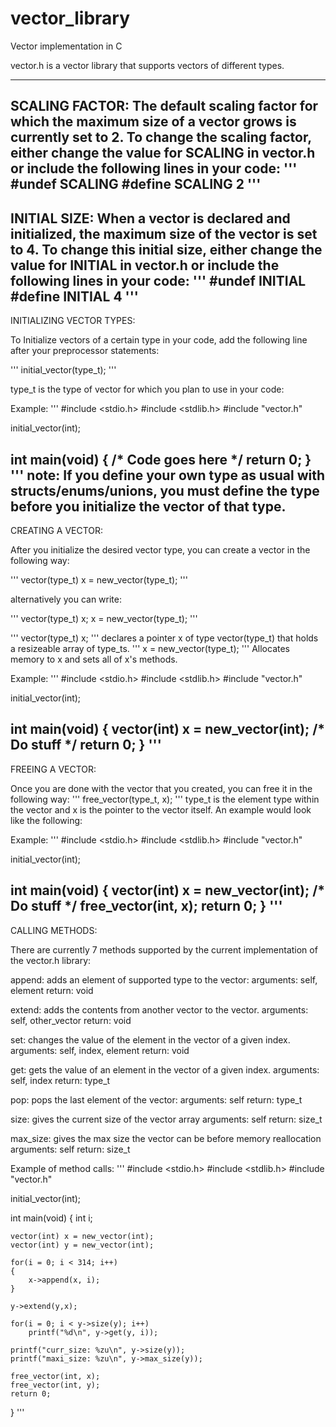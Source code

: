 # vector_library
Vector implementation in C




vector.h is a vector library that supports vectors of different types.

-----------------------------------------------------------------------------
SCALING FACTOR:
The default scaling factor for which the maximum size of a vector grows is 
currently set to 2. To change the scaling factor, either change the value 
for SCALING in vector.h or include the following lines in your code:
'''
#undef SCALING
#define SCALING 2
'''
-----------------------------------------------------------------------------
INITIAL SIZE:
When a vector is declared and initialized, the maximum size of the vector is 
set to 4. To change this initial size, either change the value for INITIAL in
vector.h or include the following lines in your code:
'''
#undef INITIAL
#define INITIAL 4
'''
-----------------------------------------------------------------------------
INITIALIZING VECTOR TYPES:

To Initialize vectors of a certain type in your code, add the following line
after your preprocessor statements:

'''
initial_vector(type_t);
'''

type_t is the type of vector for which you plan to use in your code:

Example:
'''
#include <stdio.h>
#include <stdlib.h>
#include "vector.h"

initial_vector(int);

int main(void)
{ 
    /* Code goes here */
    return 0;
}
'''
note: If you define your own type as usual with structs/enums/unions, 
you must define the type before you initialize the vector of that type.
-----------------------------------------------------------------------------
CREATING A VECTOR:

After you initialize the desired vector type, you can 
create a vector in the following way:


'''
vector(type_t) x = new_vector(type_t); 
'''


alternatively you can write:


'''
vector(type_t) x;
x = new_vector(type_t);
'''

'''
vector(type_t) x; 
'''
declares a pointer x of type vector(type_t) that holds a
                  resizeable array of type_ts.
'''
x = new_vector(type_t); 
'''
Allocates memory to x and sets all of x's methods.

Example:
'''
#include <stdio.h>
#include <stdlib.h>
#include "vector.h"

initial_vector(int);

int main(void)
{ 
    vector(int) x = new_vector(int);
    /* Do stuff */
    return 0;
}
'''
-----------------------------------------------------------------------------
FREEING A VECTOR:

Once you are done with the vector that you created, you can free it in the
following way:
'''
free_vector(type_t, x);
'''
type_t is the element type within the vector and x is the pointer to the
vector itself. An example would look like the following:

Example:
'''
#include <stdio.h>
#include <stdlib.h>
#include "vector.h"

initial_vector(int);

int main(void)
{ 
    vector(int) x = new_vector(int);
    /* Do stuff */
    free_vector(int, x);
    return 0;
}
'''
-----------------------------------------------------------------------------
CALLING METHODS:

There are currently 7 methods supported by the current implementation of the
vector.h library:

append: adds an element of supported type to the vector:
    arguments: self, element
    return: void

extend: adds the contents from another vector to the vector.
    arguments: self, other_vector
    return: void

set: changes the value of the element in the vector of a given index.
    arguments: self, index, element
    return: void

get: gets the value of an element in the vector of a given index.
    arguments: self, index
    return: type_t

pop: pops the last element of the vector:
    arguments: self
    return: type_t

size: gives the current size of the vector array
    arguments: self
    return: size_t

max_size: gives the max size the vector can be before memory reallocation
    arguments: self
    return: size_t

Example of method calls:
'''
#include <stdio.h>
#include <stdlib.h>
#include "vector.h"

initial_vector(int);

int main(void)
{ 
    int i;
    
    vector(int) x = new_vector(int);
    vector(int) y = new_vector(int);

    for(i = 0; i < 314; i++)
    {
        x->append(x, i);
    }

    y->extend(y,x);

    for(i = 0; i < y->size(y); i++)
        printf("%d\n", y->get(y, i));

    printf("curr_size: %zu\n", y->size(y));
    printf("maxi_size: %zu\n", y->max_size(y));

    free_vector(int, x);
    free_vector(int, y);
    return 0;
}
'''









